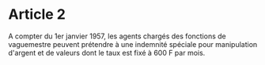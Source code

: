 # Article 2

A compter du 1er janvier 1957, les agents chargés des fonctions de vaguemestre peuvent prétendre à une indemnité spéciale pour manipulation d'argent et de valeurs dont le taux est fixé à 600 F par mois.
